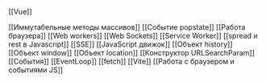 [[Vue]]


[[Иммутабельные методы массивов]]
[[Событие popstate]]
[[Работа браузера]]
[[Web workers]]
[[Web Sockets]]
[[Service Worker]]
[[spread и rest в Javascript]]
[[SSE]]
[[JavaScript движок]]
[[Объект history]]
[[Объект window]]
[[Объект location]]
[[Конструктор URLSearchParam]]
[[События]] 
[[EventLoop]]
[[fetch]]
[[Vite]]
[[Работа с браузером и событиями JS]]